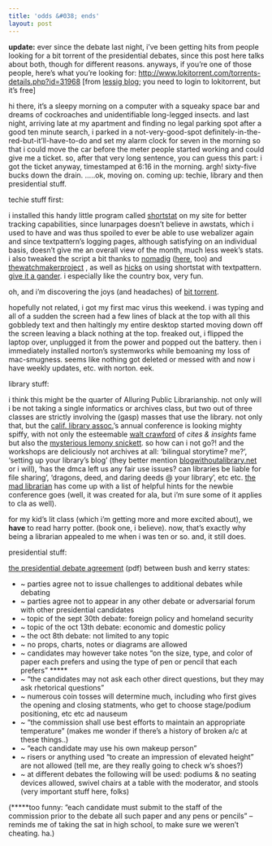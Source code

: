 ```yaml
---
title: 'odds &#038; ends'
layout: post
---
```


**update:** ever since the debate last night, i&#8217;ve been getting hits from people looking for a bit torrent of the presidential debates, since this post here talks about both, though for different reasons. anyways, if you&#8217;re one of those people, here&#8217;s what you&#8217;re looking for: <http://www.lokitorrent.com/torrents-details.php?id=31968> [from [lessig blog][1]; you need to login to lokitorrent, but it&#8217;s free]

hi there, it&#8217;s a sleepy morning on a computer with a squeaky space bar and dreams of cockroaches and unidentifiable long-legged insects. and last night, arriving late at my apartment and finding no legal parking spot after a good ten minute search, i parked in a not-very-good-spot definitely-in-the-red-but-it&#8217;ll-have-to-do and set my alarm clock for seven in the morning so that i could move the car before the meter people started working and could give me a ticket. so, after that very long sentence, you can guess this part: i got the ticket anyway, timestamped at 6:16 in the morning. argh! sixty-five bucks down the drain. &#8230;..ok, moving on. coming up: techie, library and then presidential stuff.

techie stuff first:

i installed this handy little program called [shortstat][2] on my site for better tracking capabilities, since lunarpages doesn&#8217;t believe in awstats, which i used to have and was thus spoiled to ever be able to use webalizer again and since textpattern&#8217;s logging pages, although satisfying on an individual basis, doesn&#8217;t give me an overall view of the month, much less week&#8217;s stats. i also tweaked the script a bit thanks to [nomadig][3] ([here][4], too) and [thewatchmakerproject][5] , as well as [hicks][6] on using shortstat with textpattern. [give it a gander][7]. i especially like the country box, very fun. 

oh, and i&#8217;m discovering the joys (and headaches) of [bit torrent][8].

hopefully not related, i got my first mac virus this weekend. i was typing and all of a sudden the screen had a few lines of black at the top with all this gobbledy text and then haltingly my entire desktop started moving down off the screen leaving a black nothing at the top. freaked out, i flipped the laptop over, unplugged it from the power and popped out the battery. then i immediately installed norton&#8217;s systemworks while bemoaning my loss of mac-smugness. seems like nothing got deleted or messed with and now i have weekly updates, etc. with norton. eek. 

library stuff:

i think this might be the quarter of Alluring Public Librarianship. not only will i be not taking a single informatics or archives class, but two out of three classes are strictly involving the (gasp) masses that use the library. not only that, but the [calif. library assoc.][9]&#8217;s annual conference is looking mighty spiffy, with not only the esteemable [walt crawford][10] of *cites & insights* fame but also the [mysterious lemony snickett][11]. so how can i not go?! and the workshops are deliciously not archives at all: &#8216;bilingual storytime? me?&#8217;, &#8216;setting up your library&#8217;s blog&#8217; (they better mention [blogwithoutalibrary.net][12] or i will), &#8216;has the dmca left us any fair use issues? can libraries be liable for file sharing&#8217;, &#8216;dragons, deed, and daring deeds @ your library&#8217;, etc etc. [the mad librarian][13] has come up with a list of helpful hints for the newbie conference goes (well, it was created for ala, but i&#8217;m sure some of it applies to cla as well).

for my kid&#8217;s lit class (which i&#8217;m getting more and more excited about), we **have** to read harry potter. (book one, i believe). now, that&#8217;s exactly why being a librarian appealed to me when i was ten or so. and, it still does. 

presidential stuff:

[the presidential debate agreement][14] (pdf) between bush and kerry states:

  * ~ parties agree not to issue challenges to additional debates while debating
  * ~ parties agree not to appear in any other debate or adversarial forum with other presidential candidates
  * ~ topic of the sept 30th debate: foreign policy and homeland security
  * ~ topic of the oct 13th debate: economic and domestic policy
  * ~ the oct 8th debate: not limited to any topic
  * ~ no props, charts, notes or diagrams are allowed
  * ~ candidates may however take notes &#8220;on the size, type, and color of paper each prefers and using the type of pen or pencil that each prefers&#8221; *****
  * ~ &#8220;the candidates may not ask each other direct questions, but they may ask rhetorical questions&#8221;
  * ~ numerous coin tosses will determine much, including who first gives the opening and closing statments, who get to choose stage/podium positioning, etc etc ad nauseum
  * ~ &#8220;the commission shall use best efforts to maintain an appropriate temperature&#8221; (makes me wonder if there&#8217;s a history of broken a/c at these things..)
  * ~ &#8220;each candidate may use his own makeup person&#8221;
  * ~ risers or anything used &#8220;to create an impression of elevated height&#8221; are not allowed (tell me, are they really going to check w&#8217;s shoes?)
  * ~ at different debates the following will be used: podiums & no seating devices allowed, swivel chairs at a table with the moderator, and stools (very important stuff here, folks)

(*****too funny: &#8220;each candidate must submit to the staff of the commission prior to the debate all such paper and any pens or pencils&#8221; &#8211; reminds me of taking the sat in high school, to make sure we weren&#8217;t cheating. ha.)

 [1]: http://lessig.org/blog/
 [2]: http://www.shauninman.com/mentary/past/shortstat_again.php
 [3]: http://www.nomadig.com/journal/index.php?p=66
 [4]: http://www.nomadig.com/journal/index.php?p=33
 [5]: http://www.thewatchmakerproject.com/blog/36/filtering-my-own-visits-from-shortstat
 [6]: http://www.hicksdesign.co.uk/journal/516/textpattern-notes-part-1
 [7]: http://mellowtrouble.net/stat.php
 [8]: http://en.wikipedia.org/wiki/Bit_torrent
 [9]: http://www.cla-net.org/
 [10]: http://walt.crawford.home.att.net/
 [11]: http://www.lemonysnicket.com/klaus/author.cfm
 [12]: http://www.blogwithoutalibrary.net
 [13]: http://edwards.orcas.net/~misseli/blog/archives/000120.html
 [14]: http://www.johnkerry.com/pdf/pr_2004_0920b.pdf